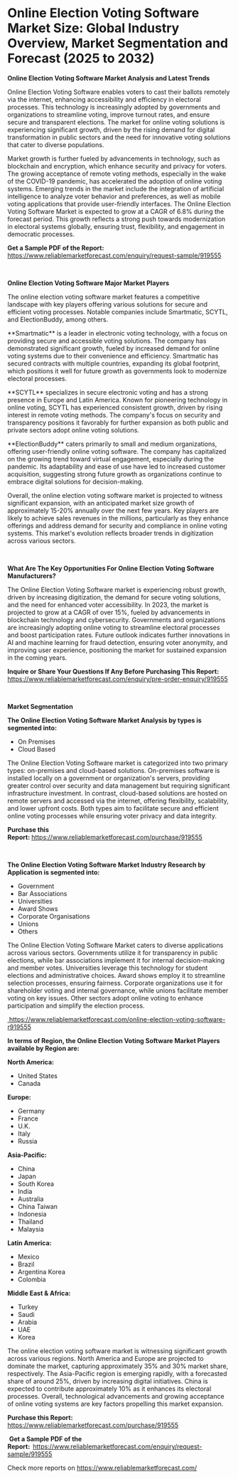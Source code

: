 <p><h1>Online Election Voting Software Market Size: Global Industry Overview, Market Segmentation and Forecast (2025 to 2032)</h1></p><p><strong>Online Election Voting Software Market Analysis and Latest Trends</strong></p>
<p><p>Online Election Voting Software enables voters to cast their ballots remotely via the internet, enhancing accessibility and efficiency in electoral processes. This technology is increasingly adopted by governments and organizations to streamline voting, improve turnout rates, and ensure secure and transparent elections. The market for online voting solutions is experiencing significant growth, driven by the rising demand for digital transformation in public sectors and the need for innovative voting solutions that cater to diverse populations.</p><p>Market growth is further fueled by advancements in technology, such as blockchain and encryption, which enhance security and privacy for voters. The growing acceptance of remote voting methods, especially in the wake of the COVID-19 pandemic, has accelerated the adoption of online voting systems. Emerging trends in the market include the integration of artificial intelligence to analyze voter behavior and preferences, as well as mobile voting applications that provide user-friendly interfaces. The Online Election Voting Software Market is expected to grow at a CAGR of 6.8% during the forecast period. This growth reflects a strong push towards modernization in electoral systems globally, ensuring trust, flexibility, and engagement in democratic processes.</p></p>
<p><strong>Get a Sample PDF of the Report:&nbsp;</strong> <a href="https://www.reliablemarketforecast.com/enquiry/request-sample/919555?utm_campaign=2821&utm_medium=2&utm_source=Github&utm_content=ia&utm_term=07032025&utm_id=online-election-voting-software">https://www.reliablemarketforecast.com/enquiry/request-sample/919555</a></p>
<p>&nbsp;</p>
<p><strong>Online Election Voting Software Major Market Players</strong></p>
<p><p>The online election voting software market features a competitive landscape with key players offering various solutions for secure and efficient voting processes. Notable companies include Smartmatic, SCYTL, and ElectionBuddy, among others.</p><p>**Smartmatic** is a leader in electronic voting technology, with a focus on providing secure and accessible voting solutions. The company has demonstrated significant growth, fueled by increased demand for online voting systems due to their convenience and efficiency. Smartmatic has secured contracts with multiple countries, expanding its global footprint, which positions it well for future growth as governments look to modernize electoral processes. </p><p>**SCYTL** specializes in secure electronic voting and has a strong presence in Europe and Latin America. Known for pioneering technology in online voting, SCYTL has experienced consistent growth, driven by rising interest in remote voting methods. The company's focus on security and transparency positions it favorably for further expansion as both public and private sectors adopt online voting solutions.</p><p>**ElectionBuddy** caters primarily to small and medium organizations, offering user-friendly online voting software. The company has capitalized on the growing trend toward virtual engagement, especially during the pandemic. Its adaptability and ease of use have led to increased customer acquisition, suggesting strong future growth as organizations continue to embrace digital solutions for decision-making.</p><p>Overall, the online election voting software market is projected to witness significant expansion, with an anticipated market size growth of approximately 15-20% annually over the next few years. Key players are likely to achieve sales revenues in the millions, particularly as they enhance offerings and address demand for security and compliance in online voting systems. This market's evolution reflects broader trends in digitization across various sectors.</p></p>
<p>&nbsp;</p>
<p><strong>What Are The Key Opportunities For Online Election Voting Software Manufacturers?</strong></p>
<p><p>The Online Election Voting Software market is experiencing robust growth, driven by increasing digitization, the demand for secure voting solutions, and the need for enhanced voter accessibility. In 2023, the market is projected to grow at a CAGR of over 15%, fueled by advancements in blockchain technology and cybersecurity. Governments and organizations are increasingly adopting online voting to streamline electoral processes and boost participation rates. Future outlook indicates further innovations in AI and machine learning for fraud detection, ensuring voter anonymity, and improving user experience, positioning the market for sustained expansion in the coming years.</p></p>
<p><strong>Inquire or Share Your Questions If Any Before Purchasing This Report:</strong> <a href="https://www.reliablemarketforecast.com/enquiry/pre-order-enquiry/919555?utm_campaign=2821&utm_medium=2&utm_source=Github&utm_content=ia&utm_term=07032025&utm_id=online-election-voting-software">https://www.reliablemarketforecast.com/enquiry/pre-order-enquiry/919555</a></p>
<p>&nbsp;</p>
<p><strong>Market Segmentation</strong></p>
<p><strong>The Online Election Voting Software Market Analysis by types is segmented into:</strong></p>
<p><ul><li>On Premises</li><li>Cloud Based</li></ul></p>
<p><p>The Online Election Voting Software market is categorized into two primary types: on-premises and cloud-based solutions. On-premises software is installed locally on a government or organization's servers, providing greater control over security and data management but requiring significant infrastructure investment. In contrast, cloud-based solutions are hosted on remote servers and accessed via the internet, offering flexibility, scalability, and lower upfront costs. Both types aim to facilitate secure and efficient online voting processes while ensuring voter privacy and data integrity.</p></p>
<p><strong>Purchase this Report:&nbsp;</strong><a href="https://www.reliablemarketforecast.com/purchase/919555?utm_campaign=2821&utm_medium=2&utm_source=Github&utm_content=ia&utm_term=07032025&utm_id=online-election-voting-software">https://www.reliablemarketforecast.com/purchase/919555</a></p>
<p>&nbsp;</p>
<p><strong>The Online Election Voting Software Market Industry Research by Application is segmented into:</strong></p>
<p><ul><li>Government</li><li>Bar Associations</li><li>Universities</li><li>Award Shows</li><li>Corporate Organisations</li><li>Unions</li><li>Others</li></ul></p>
<p><p>The Online Election Voting Software Market caters to diverse applications across various sectors. Governments utilize it for transparency in public elections, while bar associations implement it for internal decision-making and member votes. Universities leverage this technology for student elections and administrative choices. Award shows employ it to streamline selection processes, ensuring fairness. Corporate organizations use it for shareholder voting and internal governance, while unions facilitate member voting on key issues. Other sectors adopt online voting to enhance participation and simplify the election process.</p></p>
<p><a href="https://www.reliablemarketforecast.com/online-election-voting-software-r919555?utm_campaign=2821&utm_medium=2&utm_source=Github&utm_content=ia&utm_term=07032025&utm_id=online-election-voting-software">&nbsp;https://www.reliablemarketforecast.com/online-election-voting-software-r919555</a></p>
<p><strong>In terms of Region, the Online Election Voting Software Market Players available by Region are:</strong></p>
<p>
    <p> <strong> North America: </strong>
        <ul>
            <li>United States</li>
            <li>Canada</li>
        </ul>
        </p> 
    <p> <strong> Europe: </strong>
        <ul>
            <li>Germany</li>
            <li>France</li>
            <li>U.K.</li>
            <li>Italy</li>
            <li>Russia</li>
        </ul>
        </p> 
    <p> <strong> Asia-Pacific: </strong>
        <ul>
            <li>China</li>
            <li>Japan</li>
            <li>South Korea</li>
            <li>India</li>
            <li>Australia</li>
            <li>China Taiwan</li>
            <li>Indonesia</li>
            <li>Thailand</li>
            <li>Malaysia</li>
        </ul>
        </p> 
    <p> <strong> Latin America: </strong>
        <ul>
            <li>Mexico</li>
            <li>Brazil</li>
            <li>Argentina Korea</li>
            <li>Colombia</li>
        </ul>
        </p> 
    <p> <strong> Middle East & Africa: </strong>
        <ul>
            <li>Turkey</li>
            <li>Saudi</li>
            <li>Arabia</li>
            <li>UAE</li>
            <li>Korea</li>
        </ul>
    </p>
    </p>
<p><p>The online election voting software market is witnessing significant growth across various regions. North America and Europe are projected to dominate the market, capturing approximately 35% and 30% market share, respectively. The Asia-Pacific region is emerging rapidly, with a forecasted share of around 25%, driven by increasing digital initiatives. China is expected to contribute approximately 10% as it enhances its electoral processes. Overall, technological advancements and growing acceptance of online voting systems are key factors propelling this market expansion.</p></p>
<p><strong>Purchase this Report: </strong><a href="https://www.reliablemarketforecast.com/purchase/919555?utm_campaign=2821&utm_medium=2&utm_source=Github&utm_content=ia&utm_term=07032025&utm_id=online-election-voting-software">https://www.reliablemarketforecast.com/purchase/919555</a></p>
<p>&nbsp;<strong>Get a Sample PDF of the Report:&nbsp;&nbsp;</strong><a href="https://www.reliablemarketforecast.com/enquiry/request-sample/919555?utm_campaign=2821&utm_medium=2&utm_source=Github&utm_content=ia&utm_term=07032025&utm_id=online-election-voting-software">https://www.reliablemarketforecast.com/enquiry/request-sample/919555</a></p>
<p><strong></strong></p>
<p>Check more reports on <a href="https://www.reliablemarketforecast.com/?utm_campaign=2821&utm_medium=2&utm_source=Github&utm_content=ia&utm_term=07032025&utm_id=online-election-voting-software">https://www.reliablemarketforecast.com/</a></p>